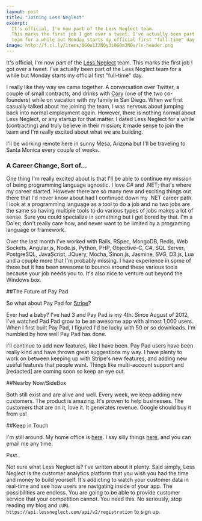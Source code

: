 ```yaml
---
layout: post
title: "Joining Less Neglect"
excerpt:
  It's official, I'm now part of the Less Neglect team. 
  This marks the first job I got over a tweet. I've actually been part of the Less Neglect 
  team for a while but Monday starts my official first "full-time" day.  
image: http://f.cl.ly/items/0G0s1I2N0y3i0G0m3N0s/ln-header.png
---
```


It's official, I'm now part of the [Less Neglect](http://www.lessneglect.com) team. 
This marks the first job I got over a tweet. I've actually been part of the Less Neglect 
team for a while but Monday starts my official first "full-time" day.

I really like they way we came together. A conversation over Twitter, a couple of small contracts, and drinks with 
[Cory](http://watilo.com/) (one of the two co-founders) while on vacation with my family in San Diego. 
When we first casually talked about me joining the team, I was nervous about jumping back into normal employment
again. However, there is nothing normal about Less Neglect, or any startup for that matter. I dated Less Neglect 
for a while (contracting) and truly believe in their mission; it made sense to join the team and I'm 
really excited about what we are building.

I'll be working remote here in sunny Mesa, Arizona but I'll be traveling to Santa Monica every couple of weeks.

### A Career Change, Sort of...

One thing I'm really excited about is that I'll be able to continue my mission of being programming language agnostic. 
I love C# and .NET; that's where my career started. However there are so many new and exciting things out there that 
I'd never know about had I continued down my .NET career path. I look at a programming language as a tool to do a job and no two 
jobs are the same so having multiple tools to do various types of jobs makes a lot of sense. Sure you could 
specialize in something but I get bored by that. I'm a Do'er; don't really care how, and never want to be limited 
by a programing language or framework.

Over the last month I've worked with Rails, RSpec, MongoDB, Redis, Web Sockets, 
Angular.js, Node.js, Python, PHP, Objective-C, C#, SQL Server, PostgreSQL, JavaScript, JQuery, Mocha, Sinon.js, 
Jasmine, SVG, D3.js, Lua and a couple more that I'm probably missing. I have experience in some of these but it has been 
awesome to bounce around these various tools because your job needs you to. It's also nice to venture out beyond the 
Windows box.

##The Future of Pay Pad

So what about Pay Pad for [Stripe](http://www.pay-pad.com)? 

Ever had a baby? I've had 3 and Pay Pad is my 4th.
Since August of 2012, I've watched Pad Pad grow to be an awesome app with almost 1,000 users. When I first 
built Pay Pad, I figured I'd be lucky with 50 or so downloads. I'm humbled by how well Pay Pad has done.

I'll continue to add new features, like I have been. Pay Pad users have been really kind and have thrown great 
suggestions my way. I have plenty to work on between keeping up with Stripe's new features, and adding new useful 
features that people want. Things like multi-account support and [redacted] are coming soon so keep an eye out.

##Nearby Now/SideBox

Both still exist and are alive and well. Every week, we keep adding new customers. The product is amazing. It's proven
 to help businesses. The customers that are on it, love it. It generates revenue. Google should buy it from us!

##Keep in Touch

I'm still around. My home office is [here](http://goo.gl/maps/74GYN). I say silly things [here](http://www.twitter.com/billycoover), 
and you can email me any time.

Psst..

Not sure what Less Neglect is? I've written about it plenty. Said simply, Less Neglect is the 
customer analytics platform that you wish you had the time and money to build yourself. 
It's addicting to watch your customer data in real-time and see how users are 
navigating inside of your app. The possibilities are endless. You are going to be able to provide customer service 
that your competition cannot. You need this. No seriously, stop reading my blog and 
`cURL https://api.lessneglect.com/api/v2/registration` to sign up.